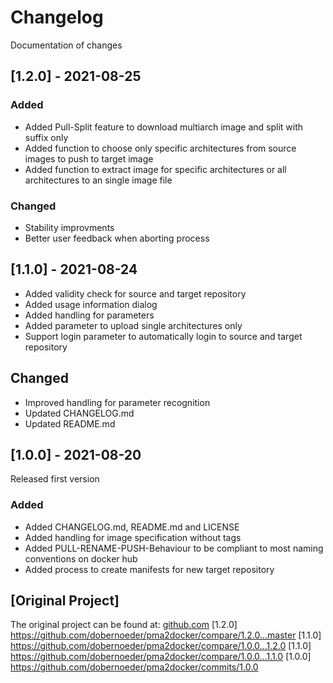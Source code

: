 # Changelog
Documentation of changes


## [1.2.0] - 2021-08-25
### Added
- Added Pull-Split feature to download multiarch image and split with suffix only
- Added function to choose only specific architectures from source images to push to target image
- Added function to extract image for specific architectures or all architectures to an single image file

### Changed
- Stability improvments
- Better user feedback when aborting process 


## [1.1.0] - 2021-08-24
- Added validity check for source and target repository
- Added usage information dialog
- Added handling for parameters
- Added parameter to upload single architectures only
- Support login parameter to automatically login to source and target repository

## Changed
- Improved handling for parameter recognition
- Updated CHANGELOG.md
- Updated README.md


## [1.0.0] - 2021-08-20
Released first version
### Added
- Added CHANGELOG.md, README.md and LICENSE
- Added handling for image specification without tags
- Added PULL-RENAME-PUSH-Behaviour to be compliant to most naming conventions on docker hub
- Added process to create manifests for new target repository


## [Original Project]
The original project can be found at: [github.com](https://github.com/dobernoeder/pma2docker)
[1.2.0] https://github.com/dobernoeder/pma2docker/compare/1.2.0...master
[1.1.0] https://github.com/dobernoeder/pma2docker/compare/1.0.0...1.2.0
[1.1.0] https://github.com/dobernoeder/pma2docker/compare/1.0.0...1.1.0
[1.0.0] https://github.com/dobernoeder/pma2docker/commits/1.0.0
